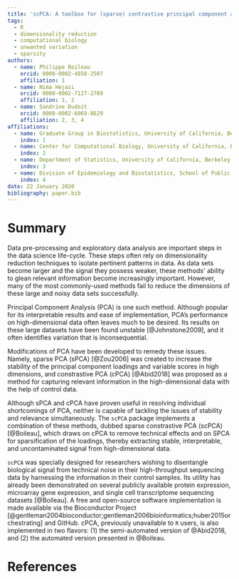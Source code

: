 ```yaml
---
title: 'scPCA: A toolbox for (sparse) contrastive principal component analysis'
tags:
  - R
  - dimensionality reduction
  - computational biology
  - unwanted variation
  - sparsity
authors:
  - name: Philippe Boileau
    orcid: 0000-0002-4850-2507
    affiliation: 1
  - name: Nima Hejazi
    orcid: 0000-0002-7127-2789
    affiliation: 1, 2
  - name: Sandrine Dudoit
    orcid: 0000-0002-6069-8629
    affiliation: 2, 3, 4
affiliations:
  - name: Graduate Group in Biostatistics, University of California, Berkeley
    index: 1
  - name: Center for Computational Biology, University of California, Berkeley
    index: 2
  - name: Department of Statistics, University of California, Berkeley
    index: 3
  - name: Division of Epidemiology and Biostatistics, School of Public Health, University of California, Berkeley
    index: 4
date: 22 January 2020
bibliography: paper.bib
---
```


# Summary

Data pre-processing and exploratory data analysis are important steps in the data science life-cycle. These steps often rely on dimensionality reduction techniques to isolate pertinent patterns in data. As data sets become larger and the signal they possess weaker, these methods' ability to glean relevant information become increasingly important. However, many of the most commonly-used methods fail to reduce the dimensions of these large and noisy data sets successfully.

Principal Component Analysis (PCA) is one such method. Although popular for its interpretable results and ease of implementation, PCA’s performance on high-dimensional data often leaves much to be desired. Its results on these large datasets have been found unstable [@Johnstone2009], and it often identifies variation that is inconsequential.

Modifications of PCA have been developed to remedy these issues. Namely, sparse PCA (sPCA) [@Zou2006] was created to increase the stability of the principal component loadings and variable scores in high dimensions, and constrastive PCA (cPCA) [@Abid2018] was proposed as a method for capturing relevant information in the high-dimensional data with the help of control data.

Although sPCA and cPCA have proven useful in resolving individual shortcomings of PCA, neither is capable of tackling the issues of stability and relevance simultaneously. The `scPCA` package implements a combination of these methods, dubbed sparse constrastive PCA (scPCA) [@Boileau], which draws on cPCA to remove technical effects and on SPCA for sparsification of the loadings, thereby extracting stable, interpretable, and uncontaminated signal from high-dimensional data.

`scPCA` was specially designed for researchers wishing to disentangle biological signal from technical noise in their high-throughput sequencing data by harnessing the information in their control samples. Its utility has already been demonstrated on several publicly available protein expression, microarray gene expression, and single cell transcriptome sequencing datasets [@Boileau]. A free and open-source software implementation is made available via the Bioconductor Project [@gentleman2004bioconductor;gentleman2006bioinformatics;huber2015orchestrating] and GitHub. cPCA, previously unavailable to `R` users, is also implemented in two flavors: (1) the semi-automated version of @Abid2018, and (2) the automated version presented in @Boileau.

# References
